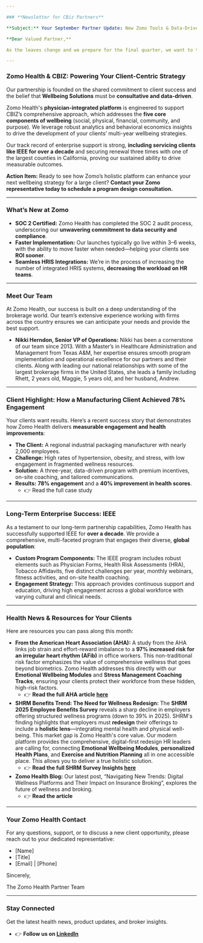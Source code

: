 ```yaml
---

### **Newsletter for CBiz Partners**

**Subject:** Your September Partner Update: New Zomo Tools & Data-Driven Employee Experience

**Dear Valued Partner,**

As the leaves change and we prepare for the final quarter, we want to thank you for your continued partnership. This is the first edition of our new periodic newsletter, designed to keep you **updated and informed** on everything happening at Zomo Health. We are committed to your success and are excited to share key updates that will help you bring even more value to your clients.

---
```


### **Zomo Health & CBIZ: Powering Your Client-Centric Strategy**

Our partnership is founded on the shared commitment to client success and the belief that **Wellbeing Solutions** must be **consultative and data-driven**.

Zomo Health's **physician-integrated platform** is engineered to support CBIZ’s comprehensive approach, which addresses the **five core components of wellbeing** (social, physical, financial, community, and purpose). We leverage robust analytics and behavioral economics insights to drive the development of your clients’ multi-year wellbeing strategies.

Our track record of enterprise support is strong, **including servicing clients like IEEE for over a decade** and securing renewal three times with one of the largest counties in California, proving our sustained ability to drive measurable outcomes.

**Action Item:** Ready to see how Zomo’s holistic platform can enhance your next wellbeing strategy for a large client? **Contact your Zomo representative today to schedule a program design consultation.**

---

### **What’s New at Zomo**

* **SOC 2 Certified:** Zomo Health has completed the SOC 2 audit process, underscoring our **unwavering commitment to data security and compliance**.  
* **Faster Implementation:** Our launches typically go live within 3–6 weeks, with the ability to move faster when needed—helping your clients see **ROI sooner**.  
* **Seamless HRIS Integrations:** We’re in the process of increasing the number of integrated HRIS systems, **decreasing the workload on HR teams**.

---

### **Meet Our Team**

At Zomo Health, our success is built on a deep understanding of the brokerage world. Our team’s extensive experience working with firms across the country ensures we can anticipate your needs and provide the best support.

* **Nikki Herndon, Senior VP of Operations:** Nikki has been a cornerstone of our team since 2013\. With a Master’s in Healthcare Administration and Management from Texas A\&M, her expertise ensures smooth program implementation and operational excellence for our partners and their clients. Along with leading our national relationships with some of the largest brokerage firms in the United States, she leads a family including Rhett, 2 years old, Maggie, 5 years old, and her husband, Andrew.

---

### **Client Highlight: How a Manufacturing Client Achieved 78% Engagement**

Your clients want results. Here’s a recent success story that demonstrates how Zomo Health delivers **measurable engagement and health improvements**:

* **The Client:** A regional industrial packaging manufacturer with nearly 2,000 employees.  
* **Challenge:** High rates of hypertension, obesity, and stress, with low engagement in fragmented wellness resources.  
* **Solution:** A three-year, data-driven program with premium incentives, on-site coaching, and tailored communications.  
* **Results:** **78% engagement** and a **40% improvement in health scores**.  
  * 👉 Read the full case study

---

### **Long-Term Enterprise Success: IEEE**

As a testament to our long-term partnership capabilities, Zomo Health has successfully supported IEEE for **over a decade**. We provide a comprehensive, multi-faceted program that engages their diverse, **global population**:

* **Custom Program Components:** The IEEE program includes robust elements such as Physician Forms, Health Risk Assessments (HRA), Tobacco Affidavits, five distinct challenges per year, monthly webinars, fitness activities, and on-site health coaching.  
* **Engagement Strategy:** This approach provides continuous support and education, driving high engagement across a global workforce with varying cultural and clinical needs.

---

### **Health News & Resources for Your Clients**

Here are resources you can pass along this month:

* **From the American Heart Association (AHA):** A study from the AHA links job strain and effort-reward imbalance to a **97% increased risk for an irregular heart rhythm (AFib)** in office workers. This non-traditional risk factor emphasizes the value of comprehensive wellness that goes beyond biometrics. Zomo Health addresses this directly with our **Emotional Wellbeing Modules** and **Stress Management Coaching Tracks**, ensuring your clients protect their workforce from these hidden, high-risk factors.  
  * 👉 **Read the full AHA article [here](https://www.heart.org/en/news/2024/08/14/job-stress-among-office-workers-linked-to-higher-risk-for-irregular-heart-rhythm)**  
* **SHRM Benefits Trend: The Need for Wellness Redesign:** The **SHRM 2025 Employee Benefits Survey** reveals a sharp decline in employers offering structured wellness programs (down to 39% in 2025). SHRM's finding highlights that employers must **redesign** their offerings to include a **holistic lens**—integrating mental health and physical well-being. This market gap is Zomo Health's core value. Our modern platform provides the comprehensive, digital-first redesign HR leaders are calling for, connecting **Emotional Wellbeing Modules**, **personalized Health Plans**, and **Exercise and Nutrition Planning** all in one accessible place. This allows you to deliver a true holistic solution.  
  * 👉 **Read the full SHRM Survey Insights [here](https://www.benefitnews.com/news/shrm-benefits-survey-reveals-key-shifts-in-employer-priorities)**  
* **Zomo Health Blog:** Our latest post, “Navigating New Trends: Digital Wellness Platforms and Their Impact on Insurance Broking”, explores the future of wellness and broking.  
  * 👉 **Read the article**

---

### **Your Zomo Health Contact**

For any questions, support, or to discuss a new client opportunity, please reach out to your dedicated representative:

* \[Name\]  
* \[Title\]  
* \[Email\] | \[Phone\]

Sincerely,

The Zomo Health Partner Team

---

### **Stay Connected**

Get the latest health news, product updates, and broker insights.

* 👉 **Follow us on [LinkedIn](https://www.linkedin.com/company/zomo-health/)**

